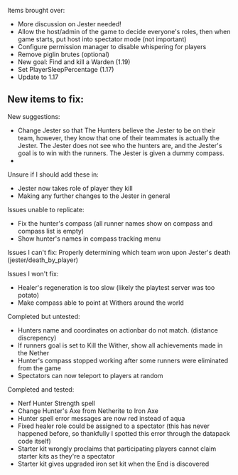 Items brought over:
- More discussion on Jester needed!
- Allow the host/admin of the game to decide everyone's roles, then when game starts, put host into spectator mode (not important)
- Configure permission manager to disable whispering for players
- Remove piglin brutes (optional)
- New goal: Find and kill a Warden (1.19)
- Set PlayerSleepPercentage (1.17)
- Update to 1.17

New items to fix:
- 

New suggestions:
- Change Jester so that The Hunters believe the Jester to be on their team, however, they know that one of their teammates is actually the Jester. The Jester does not see who the hunters are, and the Jester's goal is to win with the runners. The Jester is given a dummy compass.
- 

Unsure if I should add these in:
- Jester now takes role of player they kill
- Making any further changes to the Jester in general

Issues unable to replicate:
- Fix the hunter's compass (all runner names show on compass and compass list is empty)
- Show hunter's names in compass tracking menu

Issues I can't fix:
Properly determining which team won upon Jester's death (jester/death_by_player)

Issues I won't fix:
- Healer's regeneration is too slow (likely the playtest server was too potato)
- Make compass able to point at Withers around the world

Completed but untested:
- Hunters name and coordinates on actionbar do not match. (distance discrepency)
- If runners goal is set to Kill the Wither, show all achievements made in the Nether
- Hunter's compass stopped working after some runners were eliminated from the game
- Spectators can now teleport to players at random

Completed and tested:
- Nerf Hunter Strength spell
- Change Hunter's Axe from Netherite to Iron Axe
- Hunter spell error messages are now red instead of aqua
- Fixed healer role could be assigned to a spectator (this has never happened before, so thankfully I spotted this error through the datapack code itself)
- Starter kit wrongly proclaims that participating players cannot claim starter kits as they're a spectator
- Starter kit gives upgraded iron set kit when the End is discovered